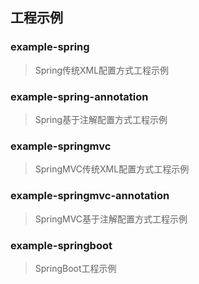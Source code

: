 ## 工程示例

### example-spring

>  Spring传统XML配置方式工程示例

### example-spring-annotation

>  Spring基于注解配置方式工程示例

### example-springmvc

>  SpringMVC传统XML配置方式工程示例

### example-springmvc-annotation

> SpringMVC基于注解配置方式工程示例

### example-springboot

> SpringBoot工程示例